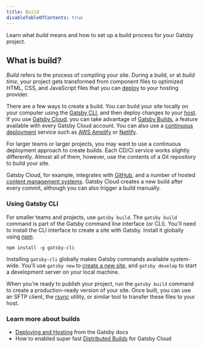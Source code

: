 ```yaml
---
title: Build
disableTableOfContents: true
---
```


Learn what _build_ means and how to set up a build process for your Gatsby project.

## What is build?

_Build_ refers to the process of compiling your site. During a build, or at _build time_, your project gets transformed from component files to optimized HTML, CSS, and JavaScript files that you can [deploy](/docs/glossary#deploy) to your hosting provider.

There are a few ways to create a build. You can build your site locally on your computer using the [Gatsby CLI](/docs/gatsby-cli/#build), and then deploy changes to your [host](/docs/glossary#hosting). If you use [Gatsby Cloud](https://www.gatsbyjs.com/), you can take advantage of [Gatsby Builds](/blog/2020-01-27-announcing-gatsby-builds-and-reports/), a feature available with every Gatsby Cloud account. You can also use a [continuous deployment](/docs/glossary/continuous-deployment/) service such as [AWS Amplify](/docs/deploying-to-aws-amplify/) or [Netlify](/docs/deploying-to-netlify/).

For larger teams or larger projects, you may want to use a continuous deployment approach to create builds. Each CD/CI service works slightly differently. Almost all of them, however, use the contents of a Git repository to build your site.

Gatsby Cloud, for example, integrates with [GitHub](https://github.com/), and a number of hosted [content management systems](/docs/glossary#cms). Gatsby Cloud creates a new build after every commit, although you can also trigger a build manually.

### Using Gatsby <abbr>CLI</abbr>

For smaller teams and projects, use `gatsby build`. The `gatsby build` command is part of the Gatsby command line interface (or CLI). You'll need to install the CLI interface to create a site with Gatsby. Install it globally using [npm](/docs/glossary/#npm).

```shell
npm install -g gatsby-cli
```

Installing `gatsby-cli` globally makes Gatsby commands available system-wide. You'll use `gatsby new` to [create a new site](/tutorial/part-zero/#create-a-gatsby-site), and `gatsby develop` to start a development server on your local machine.

When you're ready to publish your project, run the `gatsby build` command to create a production-ready version of your site. Once built, you can use an SFTP client, the [rsync](https://en.wikipedia.org/wiki/Rsync) utility, or similar tool to transfer these files to your host.

### Learn more about builds

- [Deploying and Hosting](/docs/deploying-and-hosting/) from the Gatsby docs
- How to enabled super fast [Distributed Builds](/docs/distributed-builds/) for Gatsby Cloud
